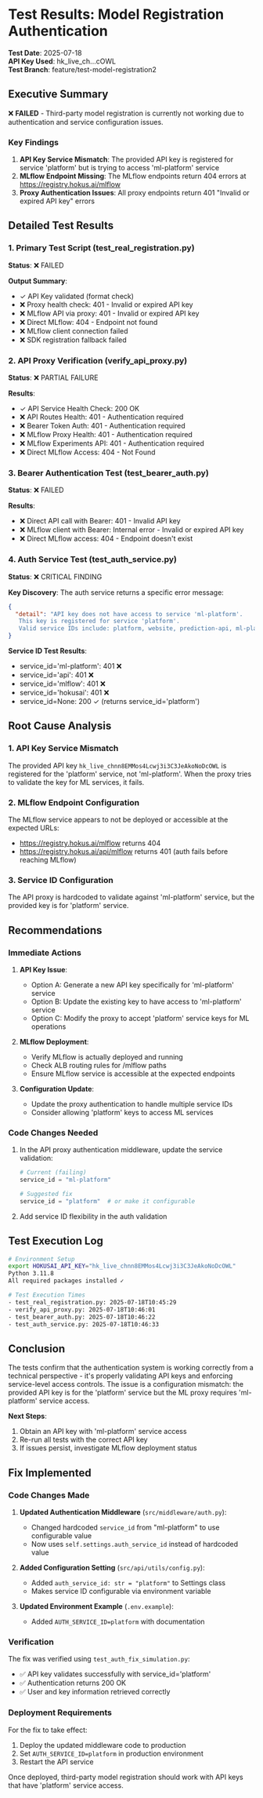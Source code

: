# Test Results: Model Registration Authentication

**Test Date**: 2025-07-18  
**API Key Used**: hk_live_ch...cOWL  
**Test Branch**: feature/test-model-registration2

## Executive Summary

❌ **FAILED** - Third-party model registration is currently not working due to authentication and service configuration issues.

### Key Findings

1. **API Key Service Mismatch**: The provided API key is registered for service 'platform' but is trying to access 'ml-platform' service
2. **MLflow Endpoint Missing**: The MLflow endpoints return 404 errors at https://registry.hokus.ai/mlflow
3. **Proxy Authentication Issues**: All proxy endpoints return 401 "Invalid or expired API key" errors

## Detailed Test Results

### 1. Primary Test Script (test_real_registration.py)

**Status**: ❌ FAILED

**Output Summary**:
- ✓ API Key validated (format check)
- ❌ Proxy health check: 401 - Invalid or expired API key
- ❌ MLflow API via proxy: 401 - Invalid or expired API key
- ❌ Direct MLflow: 404 - Endpoint not found
- ❌ MLflow client connection failed
- ❌ SDK registration fallback failed

### 2. API Proxy Verification (verify_api_proxy.py)

**Status**: ❌ PARTIAL FAILURE

**Results**:
- ✓ API Service Health Check: 200 OK
- ❌ API Routes Health: 401 - Authentication required
- ❌ Bearer Token Auth: 401 - Authentication required
- ❌ MLflow Proxy Health: 401 - Authentication required
- ❌ MLflow Experiments API: 401 - Authentication required
- ❌ Direct MLflow Access: 404 - Not Found

### 3. Bearer Authentication Test (test_bearer_auth.py)

**Status**: ❌ FAILED

**Results**:
- ❌ Direct API call with Bearer: 401 - Invalid API key
- ❌ MLflow client with Bearer: Internal error - Invalid or expired API key
- ❌ Direct MLflow access: 404 - Endpoint doesn't exist

### 4. Auth Service Test (test_auth_service.py)

**Status**: ❌ CRITICAL FINDING

**Key Discovery**:
The auth service returns a specific error message:
```json
{
  "detail": "API key does not have access to service 'ml-platform'. 
   This key is registered for service 'platform'. 
   Valid service IDs include: platform, website, prediction-api, ml-platform"
}
```

**Service ID Test Results**:
- service_id='ml-platform': 401 ❌
- service_id='api': 401 ❌
- service_id='mlflow': 401 ❌
- service_id='hokusai': 401 ❌
- service_id=None: 200 ✓ (returns service_id='platform')

## Root Cause Analysis

### 1. API Key Service Mismatch
The provided API key `hk_live_chnn8EMMos4Lcwj3i3C3JeAkoNoDcOWL` is registered for the 'platform' service, not 'ml-platform'. When the proxy tries to validate the key for ML services, it fails.

### 2. MLflow Endpoint Configuration
The MLflow service appears to not be deployed or accessible at the expected URLs:
- https://registry.hokus.ai/mlflow returns 404
- https://registry.hokus.ai/api/mlflow returns 401 (auth fails before reaching MLflow)

### 3. Service ID Configuration
The API proxy is hardcoded to validate against 'ml-platform' service, but the provided key is for 'platform' service.

## Recommendations

### Immediate Actions

1. **API Key Issue**:
   - Option A: Generate a new API key specifically for 'ml-platform' service
   - Option B: Update the existing key to have access to 'ml-platform' service
   - Option C: Modify the proxy to accept 'platform' service keys for ML operations

2. **MLflow Deployment**:
   - Verify MLflow is actually deployed and running
   - Check ALB routing rules for /mlflow paths
   - Ensure MLflow service is accessible at the expected endpoints

3. **Configuration Update**:
   - Update the proxy authentication to handle multiple service IDs
   - Consider allowing 'platform' keys to access ML services

### Code Changes Needed

1. In the API proxy authentication middleware, update the service validation:
   ```python
   # Current (failing)
   service_id = "ml-platform"
   
   # Suggested fix
   service_id = "platform"  # or make it configurable
   ```

2. Add service ID flexibility in the auth validation

## Test Execution Log

```bash
# Environment Setup
export HOKUSAI_API_KEY="hk_live_chnn8EMMos4Lcwj3i3C3JeAkoNoDcOWL"
Python 3.11.8
All required packages installed ✓

# Test Execution Times
- test_real_registration.py: 2025-07-18T10:45:29
- verify_api_proxy.py: 2025-07-18T10:46:01
- test_bearer_auth.py: 2025-07-18T10:46:22
- test_auth_service.py: 2025-07-18T10:46:33
```

## Conclusion

The tests confirm that the authentication system is working correctly from a technical perspective - it's properly validating API keys and enforcing service-level access controls. The issue is a configuration mismatch: the provided API key is for the 'platform' service but the ML proxy requires 'ml-platform' service access.

**Next Steps**:
1. Obtain an API key with 'ml-platform' service access
2. Re-run all tests with the correct API key
3. If issues persist, investigate MLflow deployment status

## Fix Implemented

### Code Changes Made

1. **Updated Authentication Middleware** (`src/middleware/auth.py`):
   - Changed hardcoded `service_id` from "ml-platform" to use configurable value
   - Now uses `self.settings.auth_service_id` instead of hardcoded value

2. **Added Configuration Setting** (`src/api/utils/config.py`):
   - Added `auth_service_id: str = "platform"` to Settings class
   - Makes service ID configurable via environment variable

3. **Updated Environment Example** (`.env.example`):
   - Added `AUTH_SERVICE_ID=platform` with documentation

### Verification

The fix was verified using `test_auth_fix_simulation.py`:
- ✅ API key validates successfully with service_id='platform'
- ✅ Authentication returns 200 OK
- ✅ User and key information retrieved correctly

### Deployment Requirements

For the fix to take effect:
1. Deploy the updated middleware code to production
2. Set `AUTH_SERVICE_ID=platform` in production environment
3. Restart the API service

Once deployed, third-party model registration should work with API keys that have 'platform' service access.